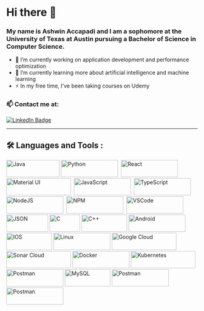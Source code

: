 # Hi there 👋
 ### My name is Ashwin Accapadi and I am a sophomore at the University of Texas at Austin pursuing a Bachelor of Science in Computer Science.

<div></div>

- 🔭 I’m currently working on application development and performance optimization
- 🌱 I’m currently learning more about artificial intelligence and machine learning
- ⚡️ In my free time, I've been taking courses on Udemy

### 📫 Contact me at:
 <div id="badges">
  <a href="https://www.linkedin.com/in/ashwin-accapadi/">
    <img src="https://img.shields.io/badge/LinkedIn-blue?style=for-the-badge&logo=linkedin&logoColor=white" alt="LinkedIn Badge"/>
  </a>
 </div>
  
---

## :hammer_and_wrench: Languages and Tools :
<p>
  <img src="https://img.shields.io/badge/java-%23ED8B00.svg?style=for-the-badge&logo=openjdk&logoColor=white" title="Java" **alt="Java" width="140" height="45"/>
  <img src="https://img.shields.io/badge/Python-FFD43B?style=for-the-badge&logo=python&logoColor=blue" title="Python" alt="Python" width="150" height="45"/>&nbsp;
  <img src="https://img.shields.io/badge/React-20232A?style=for-the-badge&logo=react&logoColor=61DAFB" title="React" alt="React" width="150" height="45"/>&nbsp;
  <img src="https://img.shields.io/badge/Material%20UI-007FFF?style=for-the-badge&logo=mui&logoColor=white" title="Material UI" alt="Material UI" width="170" height="45"/>&nbsp;
  <img src="https://img.shields.io/badge/JavaScript-323330?style=for-the-badge&logo=javascript&logoColor=F7DF1E" title="JavaScript" alt="JavaScript" width="150" height="45"/>&nbsp;
  <img src="https://img.shields.io/badge/TypeScript-007ACC?style=for-the-badge&logo=typescript&logoColor=white" title="TypeScript"  alt="TypeScript" width="150" height="45"/>&nbsp;
  <img src="https://img.shields.io/badge/Node.js-339933?style=for-the-badge&logo=nodedotjs&logoColor=white" title="NodeJS" alt="NodeJS" width="150" height="45"/>&nbsp;
  <img src="https://img.shields.io/badge/npm-CB3837?style=for-the-badge&logo=npm&logoColor=white" title="NPM" alt="NPM" width="150" height="45"/>&nbsp;
  <img src="https://img.shields.io/badge/VSCode-0078D4?style=for-the-badge&logo=visual%20studio%20code&logoColor=white" title="VSCode" **alt="VSCode" width="150" height="45"/>
  <img src="https://img.shields.io/badge/json-5E5C5C?style=for-the-badge&logo=json&logoColor=white" title="JSON" **alt="JSON" width="110" height="45"/>
  <img src="https://img.shields.io/badge/C-00599C?style=for-the-badge&logo=c&logoColor=white" title="C" **alt="C" width="80" height="45"/>
  <img src="https://img.shields.io/badge/c++-%2300599C.svg?style=for-the-badge&logo=c%2B%2B&logoColor=white" title="C++" **alt="C++" width="120" height="45"/>
  <img src="https://img.shields.io/badge/Android-3DDC84?style=for-the-badge&logo=android&logoColor=white" title="Android" **alt="Android" width="150" height="45"/>
  <img src="https://img.shields.io/badge/mac%20os-000000?style=for-the-badge&logo=apple&logoColor=white" title="IOS" **alt="IOS" width="120" height="45"/>
  <img src="https://img.shields.io/badge/Linux-FCC624?style=for-the-badge&logo=linux&logoColor=black" title="Linux" **alt="Linux" width="150" height="45"/>
  <img src="https://img.shields.io/badge/Google_Cloud-4285F4?style=for-the-badge&logo=google-cloud&logoColor=white" title="Google Cloud" **alt="Google Cloud" width="170" height="45"/>
  <img src="https://img.shields.io/badge/Sonar%20cloud-F3702A?style=for-the-badge&logo=sonarcloud&logoColor=white" title="Sonar Cloud" **alt="Sonar Cloud" width="170" height="45"/>
  <img src="https://img.shields.io/badge/Docker-2CA5E0?style=for-the-badge&logo=docker&logoColor=white" title="Docker" **alt="Docker" width="150" height="45"/>
  <img src="https://img.shields.io/badge/kubernetes-326ce5.svg?&style=for-the-badge&logo=kubernetes&logoColor=white" title="Kubernetes" **alt="Kubernetes" width="170" height="45"/>
  <img src="https://img.shields.io/badge/Postman-FF6C37?style=for-the-badge&logo=Postman&logoColor=white" title="Postman" **alt="Postman" width="150" height="45"/>
  <img src="https://img.shields.io/badge/MySQL-005C84?style=for-the-badge&logo=mysql&logoColor=white" title="MySQL" **alt="MySQL" width="120" height="45"/>
  <img src="https://img.shields.io/badge/Postman-FF6C37?style=for-the-badge&logo=Postman&logoColor=white" title="Postman" **alt="Postman" width="150" height="45"/>
  <img src="https://img.shields.io/badge/Postman-FF6C37?style=for-the-badge&logo=Postman&logoColor=white" title="Postman" **alt="Postman" width="150" height="45"/>


</p>
